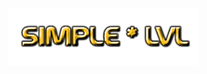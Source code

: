 <h1>
<img src="Screenshots/title.png" width="304" align="left" alt="SimpleLvl">
<div width="100%">&nbsp;</div>
</h1>
